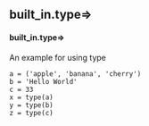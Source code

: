 ## built_in.type=>
#### built_in.type=>
An example for using type
```
a = ('apple', 'banana', 'cherry')
b = 'Hello World'
c = 33
x = type(a)
y = type(b)
z = type(c)
```